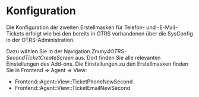 # Konfiguration

Die Konfiguration der zweiten Erstellmasken für Telefon- und -E-Mail-Tickets erfolgt wie bei den bereits in OTRS vorhandenen über die SysConfig in der OTRS-Administration.

Dazu wählen Sie in der Navigation _Znuny4OTRS-SecondTicketCreateScreen_ aus. Dort finden Sie alle relevanten Einstellungen des Add-ons. Die Einstellungen zu den Erstellmasken finden Sie in Frontend => Agent => View:

* Frontend::Agent::View::TicketPhoneNewSecond
* Frontend::Agent::View::TicketEmailNewSecond
